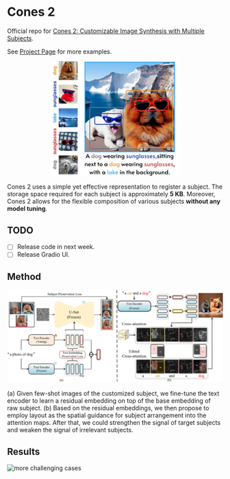 # Cones 2

Official repo for [Cones 2: Customizable Image Synthesis with Multiple Subjects](https://arxiv.org/abs/2305.19327).

See [Project Page](https://cones-page.github.io/) for more examples.
<div align=center>
<img src="./pics/teaser.png" alt="" width="60%">
</div>
<!-- *(Concept of Composer)* -->

Cones 2 uses a simple yet effective representation to register a subject. The storage space required for each subject is approximately **5 KB**. Moreover, Cones 2 allows for the flexible composition of various subjects **without any model tuning**.


## TODO

- [ ] Release code in next week.
- [ ] Release Gradio UI.

## Method

![method](pics/architecture.png "method")

(a) Given few-shot images of the customized subject, we fine-tune the text encoder to learn a residual embedding on top of the base embedding of raw subject. (b) Based on the residual embeddings, we then propose to employ layout as the spatial guidance for subject arrangement into the attention maps. After that, we could strengthen the signal of target subjects and weaken the signal of irrelevant subjects.

## Results

![more challenging cases](pics/more.png "more challenging cases")



<!-- ## BibTeX -->

<!-- ```bibtex
@article{lhhuang2023composer,
  title={Composer: Creative and Controllable Image Synthesis with Composable Conditions},
  author={Huang, Lianghua and Chen, Di and Liu, Yu and Yujun, Shen and Zhao, Deli and Jingren, Zhou},
  booktitle={arXiv preprint arxiv:2302.09778},
  year={2023}
}
``` -->
